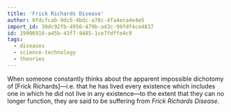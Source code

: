 ```yaml
---
title: 'Frick Richards Disease'
author: 0fdcfcab-9dc5-4bdc-a78c-4fa4eca4e4e5
import_id: 30dc92fb-4956-479b-a43c-99fdf4ce4837
id: 19906916-a45b-43f7-9485-1ce7fdffe4c9
tags:
  - diseases
  - science-technology
  - theories
---
```

When someone constantly thinks about the apparent impossible dichotomy of [Frick Richards]—i.e. that he has lived every existence which includes one in which he did not live in any existence—to the extent that they can no longer function, they are said to be suffering from _Frick Richards Disease_.